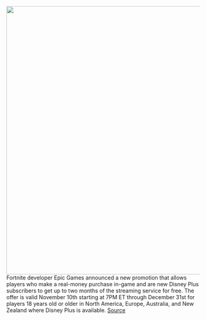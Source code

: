 <img src='https://cdn.vox-cdn.com/thumbor/ZveHaYtuSU3qqazZMDwvbugeB7I=/0x0:1920x1080/1200x800/filters:focal(807x387:1113x693)/cdn.vox-cdn.com/uploads/chorus_image/image/67752634/FN_Social_Disney__Social_1920x1080_FINAL__1_.0.jpg' width='700px' /><br/>
Fortnite developer Epic Games announced a new promotion that allows players who make a real-money purchase in-game and are new Disney Plus subscribers to get up to two months of the streaming service for free. The offer is valid November 10th starting at 7PM ET through December 31st for players 18 years old or older in North America, Europe, Australia, and New Zealand where Disney Plus is available.
<a href='https://www.theverge.com/2020/11/7/21553969/fortnite-in-game-purchases-disney-plus-free-apple-google'> Source <a/>